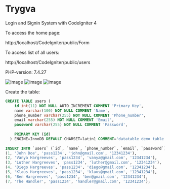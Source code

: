 # Trygva
Login and Signin System with CodeIgniter 4

To access the home page:

http://localhost/CodeIgniter/public/Form

To access list of all users:

http://localhost/CodeIgniter/public/users

PHP-version: 7.4.27

![image](https://user-images.githubusercontent.com/43953894/147985281-27018e62-fef6-4842-a6b5-bedfe82a0a78.png)
![image](https://user-images.githubusercontent.com/43953894/147985366-73b642b2-926e-4d57-9719-ca4a35087bbb.png)
![image](https://user-images.githubusercontent.com/43953894/147985386-5b4ea5ac-0352-476e-94c9-92bbcf2a9e15.png)


Create the table:
```sql
CREATE TABLE users (
    id int(11) NOT NULL AUTO_INCREMENT COMMENT 'Primary Key',
    name varchar(100) NOT NULL COMMENT 'Name',
    phone_number varchar(255) NOT NULL COMMENT 'Phone_number',
    email varchar(255) NOT NULL COMMENT 'Email',
    password varchar(255) NOT NULL COMMENT 'Password',
    
    PRIMARY KEY (id)
  ) ENGINE=InnoDB DEFAULT CHARSET=latin1 COMMENT='datatable demo table' AUTO_INCREMENT=1;
  
INSERT INTO `users` (`id`, `name`, `phone_number`, `email`, `password`) VALUES
(1, 'John Doe', 'pass1234', 'john@gmail.com', '12341234'),
(2, 'Vanya Hargreeves', 'pass1234', 'vanya@gmail.com', '12341234'),
(3, 'Luther Hargreeves', 'pass1234', 'luther@gmail.com', '12341234'),
(4, 'Diego Hargreeves', 'pass1234', 'diego@gmail.com', '12341234'),
(5, 'Klaus Hargreeves', 'pass1234', 'klaus@gmail.com', '12341234'),
(6, 'Ben Hargreeves', 'pass1234', 'ben@gmail.com', '12341234'),
(7, 'The Handler', 'pass1234', 'handler@gmail.com', '12341234');
```
